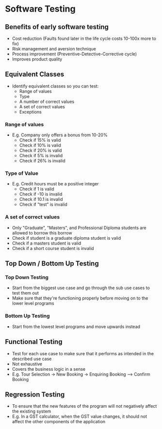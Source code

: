 # Software Testing 
## Benefits of early software testing 
- Cost reduction (Faults found later in the life cycle costs 10-100x more to fix) 
- Risk management and aversion technique 
- Process improvement (Preventive-Detective-Corrective cycle)
- Improves product quality 

## Equivalent Classes 
- Identify equivalent classes so you can test:
  - Range of values
  - Type
  - A number of correct values 
  - A set of correct values 
  - Exceptions 

### Range of values 
- E.g. Company only offers a bonus from 10-20%
  - Check if 15% is valid 
  - Check if 10% is valid 
  - Check if 20% is valid 
  - Check if 5% is invalid 
  - Check if 26% is invalid 

### Type of Value 
- E.g. Credit hours must be a positive integer 
  - Check if 1 is valid 
  - Check if -10 is invalid 
  - Check if 10.1 is invalid 
  - Check if "test" is invalid

### A set of correct values 
- Only "Graduate", "Masters", and Professional Diploma students are allowed to borrow this borrow
- Check if student is a graduate diploma student is valid 
- Check if a masters student is valid 
- Check if a short course student is invalid

## Top Down / Bottom Up Testing 
### Top Down Testing
- Start from the biggest use case and go through the sub use cases to test them out 
- Make sure that they're functioning properly before moving on to the lower level programs 

### Bottom Up Testing 
- Start from the lowest level programs and move upwards instead

## Functional Testing 
- Test for each use case to make sure that it performs as intended in the described use case 
- Not exhaustive 
- Covers the business logic in a sense 
- E.g. Tour Selection -> New Booking -> Enquiring Booking --> Confirm Booking 

## Regression Testing 
- To ensure that the new features of the program will not negatively affect the existing system 
- E.g. In a GST calculator, when the GST value changes, it should not affect the other components of the application 


